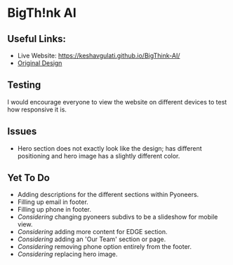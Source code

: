 # **BigTh!nk AI**
## Useful Links:
- Live Website: https://keshavgulati.github.io/BigThink-AI/
- [Original Design](https://www.figma.com/file/OOuXzx7zdQSjvp2CizgwBq/BigThink-AI-2?node-id=0%3A1&t=3UpdYdM8On3hwg82-1)

## Testing
I would encourage everyone to view the website on different devices to test how responsive it is.

## Issues
- Hero section does not exactly look like the design; has different positioning and hero image has a slightly different color.

## Yet To Do
- Adding descriptions for the different sections within Pyoneers.
- Filling up email in footer.
- Filling up phone in footer.
- *Considering* changing pyoneers subdivs to be a slideshow for mobile view.
- *Considering* adding more content for EDGE section.
- *Considering* adding an 'Our Team' section or page.
- *Considering* removing phone option entirely from the footer.
- *Considering* replacing hero image.